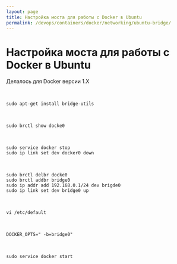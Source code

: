 ```yaml
---
layout: page
title: Настройка моста для работы с Docker в Ubuntu
permalink: /devops/containers/docker/networking/ubuntu-bridge/
---
```


# Настройка моста для работы с Docker в Ubuntu


Делалось для Docker версии 1.X

<br/>

    sudo apt-get install bridge-utils

<br/>

    sudo brctl show docke0

<br/>

    sudo service docker stop
    sudo ip link set dev docker0 down

<br/>

    sudo brctl delbr docke0
    sudo brctl addbr bridge0
    sudo ip addr add 192.168.0.1/24 dev brigde0
    sudo ip link set dev bridge0 up


<br/>

    vi /etc/default

<br/>

    DOCKER_OPTS=" -b=bridge0"

<br/>

    sudo service docker start
